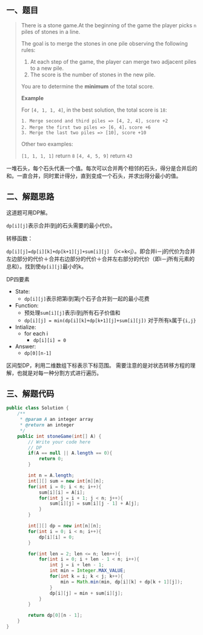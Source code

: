 ## 一、题目

> There is a stone game.At the beginning of the game the player picks `n` piles of stones in a line.
>
> The goal is to merge the stones in one pile observing the following rules:
>
> 1. At each step of the game, the player can merge two adjacent piles to a new pile.
> 2. The score is the number of stones in the new pile.
>
> You are to determine the **minimum** of the total score.
>
> **Example**
>
> For `[4, 1, 1, 4]`, in the best solution, the total score is `18`:
>
> ```
> 1. Merge second and third piles => [4, 2, 4], score +2
> 2. Merge the first two piles => [6, 4]，score +6
> 3. Merge the last two piles => [10], score +10
> ```
>
> Other two examples:
>
> `[1, 1, 1, 1]` return `8` `[4, 4, 5, 9]` return `43`

一堆石头，每个石头代表一个值。每次可以合并两个相邻的石头，得分是合并后的和。一直合并，同时累计得分，直到变成一个石头，并求出得分最小的值。

## 二、解题思路

这道题可用DP解。

`dp[i][j]`表示合并i到j的石头需要的最小代价。

转移函数：

`dp[i][j]=dp[i][k]+dp[k+1][j]+sum[i][j]` （i<=k<j）。即合并i－j的代价为合并左边部分的代价＋合并右边部分的代价＋合并左右部分的代价（即i－j所有元素的总和）。找到使`dp[i][j]`最小的k。

DP四要素

- State:
  - `dp[i][j]`表示把第i到第j个石子合并到一起的最小花费
- Function:
  - 预处理`sum[i][j]`表示i到j所有石子价值和
  - `dp[i][j] = min(dp[i][k]+dp[k+1][j]+sum[i][j])` 对于所有`k`属于`{i,j}`
- Intialize:
  - for each i
    - `dp[i][i] = 0`
- Answer:
  - `dp[0][n-1]`

区间型DP，利用二维数组下标表示下标范围。 需要注意的是对状态转移方程的理解，也就是对每一种分割方式进行遍历。

## 三、解题代码

```java
public class Solution {
    /**
     * @param A an integer array
     * @return an integer
     */
    public int stoneGame(int[] A) {
        // Write your code here
        // DP
        if(A == null || A.length == 0){
            return 0;
        }

        int n = A.length;
        int[][] sum = new int[n][n];
        for(int i = 0; i < n; i++){
            sum[i][i] = A[i];
            for(int j = i + 1; j < n; j++){
                sum[i][j] = sum[i][j - 1] + A[j];
            }
        }

        int[][] dp = new int[n][n];
        for(int i = 0; i < n; i++){
            dp[i][i] = 0;
        }

        for(int len = 2; len <= n; len++){
            for(int i = 0; i + len - 1 < n; i++){
                int j = i + len - 1;
                int min = Integer.MAX_VALUE;
                for(int k = i; k < j; k++){
                    min = Math.min(min, dp[i][k] + dp[k + 1][j]);
                }
                dp[i][j] = min + sum[i][j];
            }
        }

        return dp[0][n - 1];
    }
}
```

